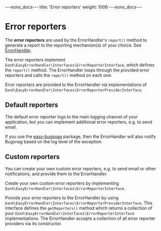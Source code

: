 ---eonx_docs---
title: 'Error reporters'
weight: 1006
---eonx_docs---

# Error reporters

The **error reporters** are used by the ErrorHandler's `report()` method to generate a report to the reporting
mechanism(s) of your choice. See [ErrorHandler](error-handler.md).

The error reporters implement `EonX\EasyErrorHandler\Interfaces\ErrorReporterInterface`, which defines the `report()`
method. The ErrorHandler loops through the provided error reporters and calls the `report()` method on each one.

Error reporters are provided to the ErrorHandler via implementations of
`EonX\EasyErrorHandler\Interfaces\ErrorReporterProviderInterface`.

## Default reporters

The default error reporter logs to the main logging channel of your application, but you can implement additional error
reporters, e.g. to send email.

If you use the [easy-bugsnag][1] package, then the ErrorHandler will also notify Bugsnag based on the log level of the
exception.

## Custom reporters

You can create your own custom error reporters, e.g. to send email or other notifications, and provide them to the
ErrorHandler.

Create your own custom error reporters by implementing `EonX\EasyErrorHandler\Interfaces\ErrorReporterInterface`.

Provide your error reporters to the ErrorHandler by using
`EonX\EasyErrorHandler\Interfaces\ErrorReporterProviderInterface`. This interface defines the `getReporters()` method
which returns a collection of your `EonX\EasyErrorHandler\Interfaces\ErrorReporterInterface` implementations. The
ErrorHandler accepts a collection of all error reporter providers via its constructor.

[1]: https://packages.eonx.com/projects/eonx-com/easy-bugsnag/

